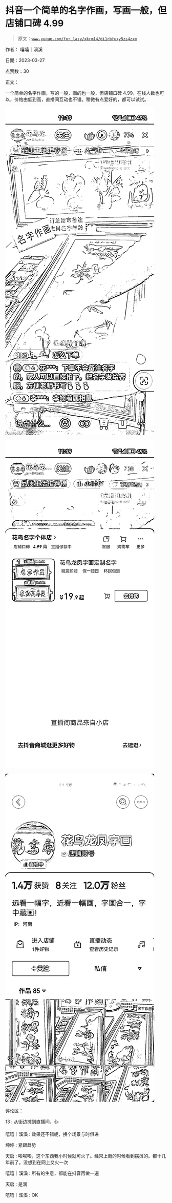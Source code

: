 # 抖音一个简单的名字作画，写画一般，但店铺口碑 4.99

> 原文：[`www.yuque.com/for_lazy/xkrm14/di1rbfuxy5zs4zxm`](https://www.yuque.com/for_lazy/xkrm14/di1rbfuxy5zs4zxm)

作者： 嘻嘻｜溪溪

日期：2023-03-27

点赞数：30

正文：

一个简单的名字作画，写的一般，画的也一般，但店铺口碑 4.99，在线人数也可以，价格由低到高，直播间互动也不错。稍微有点爱好的，都可以试试。

![](img/574c57e8f8fb0c6dd8fd1b5e92d023cd.png)  

![](img/d93df8553283de5f249ae85c5314e898.png)  

![](img/237a7a8676e2b7681cb38c44fac40c0d.png)  

评论区：

13 : 从街边摊到直播间，👍

嘻嘻｜溪溪 : 效果还不错呢，换个场景与时俱进

坤坤 : 紧跟趋势

天启 : 唉唉唉，这个东西我小时候就可火了。经常上街的时候看到摆摊的。都十几年前了。没想到在网上又火一次

嘻嘻｜溪溪 : 所有的生意，都能在抖音再做一遍

天启 : 是滴

嘻嘻｜溪溪 : OK


